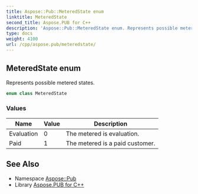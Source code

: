 ```yaml
---
title: Aspose::Pub::MeteredState enum
linktitle: MeteredState
second_title: Aspose.PUB for C++
description: 'Aspose::Pub::MeteredState enum. Represents possible metered states in C++.'
type: docs
weight: 4100
url: /cpp/aspose.pub/meteredstate/
---
```

## MeteredState enum


Represents possible metered states.

```cpp
enum class MeteredState
```

### Values

| Name | Value | Description |
| --- | --- | --- |
| Evaluation | 0 | The metered is evaluation. |
| Paid | 1 | The metered is a paid customer. |

## See Also

* Namespace [Aspose::Pub](../)
* Library [Aspose.PUB for C++](../../)
